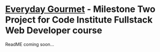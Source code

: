 # <a href="https://jays-t.github.io/everyday-gourmet/">Everyday Gourmet</a> - Milestone Two Project for Code Institute Fullstack Web Developer course

ReadME coming soon... 


